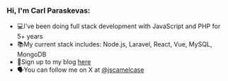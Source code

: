 ### Hi, I'm Carl Paraskevas:
- 💻I've been doing full stack development with JavaScript and PHP for 5+ years
- 📚My current stack includes: Node.js, Laravel, React, Vue, MySQL, MongoDB
- 📝Sign up to my blog [here](jscamelcase.io)
-  🗣️You can follow me on X at [@jscamelcase](https://twitter.com/jscamelcase)





<!--
**jscamelcase/jscamelcase** is a ✨ _special_ ✨ repository because its `README.md` (this file) appears on your GitHub profile.

Here are some ideas to get you started:

- 🔭 I’m currently working on ...
- 🌱 I’m currently learning ...
- 👯 I’m looking to collaborate on ...
- 🤔 I’m looking for help with ...
- 💬 Ask me about ...
- 📫 How to reach me: ...
- 😄 Pronouns: ...
- ⚡ Fun fact: ...
-->
